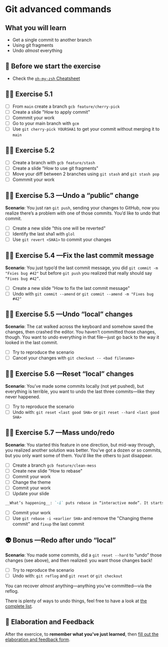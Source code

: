 # Git advanced commands

## What you will learn

- Get a single commit to another branch
- Using git fragments
- Undo _almost_ everything

## 👾 Before we start the exercise

- Check the [`oh-my-zsh` Cheatsheet](https://github.com/ohmyzsh/ohmyzsh/wiki/Cheatsheet)

## 👨‍🚀 Exercise 5.1

- [ ] From `main` create a branch `gcb feature/cherry-pick`
- [ ] Create a slide "How to apply commit"
- [ ] Commmit your work
- [ ] Go to your main branch with `gcm`
- [ ] Use `git cherry-pick YOURSHA1` to get your commit without merging it to `main`

## 👨‍🚀 Exercise 5.2

- [ ] Create a branch with `gcb feature/stash`
- [ ] Create a slide "How to use git fragments"
- [ ] Move your diff between 2 branches using `git stash` and `git stash pop`
- [ ] Commmit your work

## 👨‍🚀 Exercise 5.3 —Undo a “public” change

__Scenario__: You just ran `git push`, sending your changes to GitHub, now you realize there’s a problem with one of those commits. You’d like to undo that commit.

- [ ] Create a new slide "this one will be reverted"
- [ ] Identify the last sha1 with `glol`
- [ ] Use `git revert <SHA1>` to commit your changes

## 👨‍🚀 Exercise 5.4 —Fix the last commit message

__Scenario__: You just typo’d the last commit message, you did `git commit -m "Fxies bug #42"` but before `git push` you realized that really should say `“Fixes bug #42”`.

- [ ] Create a new slide "How to fix the last commit message"
- [ ] Undo with `git commit --amend` or `git commit --amend -m "Fixes bug #42"`

## 👨‍🚀 Exercise 5.5 —Undo “local” changes

__Scenario__: The cat walked across the keyboard and somehow saved the changes, then crashed the editor. You haven’t committed those changes, though. You want to undo everything in that file—just go back to the way it looked in the last commit.

- [ ] Try to reproduce the scenario
- [ ] Cancel your changes with `git checkout -- <bad filename>`

## 👨‍🚀 Exercise 5.6 —Reset “local” changes

__Scenario__: You’ve made some commits locally (not yet pushed), but everything is terrible, you want to undo the last three commits—like they never happened.

- [ ] Try to reproduce the scenario
- [ ] Undo with: `git reset <last good SHA>` or `git reset --hard <last good SHA>`

## 👨‍🚀 Exercise 5.7 —Mass undo/redo

__Scenario__: You started this feature in one direction, but mid-way through, you realized another solution was better. You’ve got a dozen or so commits, but you only want some of them. You’d like the others to just disappear.

- [ ] Create a branch `gcb feature/clean-mess`
- [ ] Create new slide "How to rebase"
- [ ] Commit your work
- [ ] Change the theme
- [ ] Commit your work
- [ ] Update your slide

```markdown
__What’s happening__: `-i` puts rebase in “interactive mode”. It starts off like the rebase discussed above, but before replaying any commits, it pauses and allows you to gently modify each commit as it’s replayed.
```
- [ ] Commit your work
- [ ] Use `git rebase -i <earlier SHA>` and remove the "Changing theme commit" and `fixup` the last commit

## 👽 Bonus —Redo after undo “local”

__Scenario__: You made some commits, did a `git reset --hard` to “undo” those changes (see above), and then realized: you want those changes back!

- [ ] Try to reproduce the scenario
- [ ] Undo with: `git reflog` and `git reset` or `git checkout`

You can recover _almost_ anything—anything you’ve committed—via the reflog.

There is plenty of ways to undo things, feel free to have a look at [the complete list](https://github.com/blog/2019-how-to-undo-almost-anything-with-git).

## 🏅 Elaboration and Feedback

After the exercice, to __remember what you've just learned__, then [fill out the elaboration and feedback form](https://airtable.com/shrBuZqOJL5UeLLF1?prefill_Name=GitHub%20102&prefill_Exercice=05).
